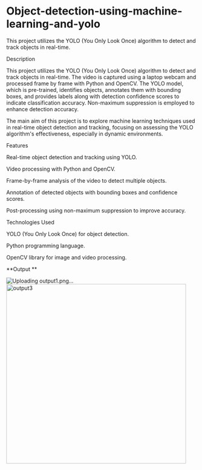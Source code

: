 # Object-detection-using-machine-learning-and-yolo
This project utilizes the YOLO (You Only Look Once) algorithm to detect and track objects in real-time.

Description

This project utilizes the YOLO (You Only Look Once) algorithm to detect and track objects in real-time. The video is captured using a laptop webcam and processed frame by frame with Python and OpenCV. The YOLO model, which is pre-trained, identifies objects, annotates them with bounding boxes, and provides labels along with detection confidence scores to indicate classification accuracy. Non-maximum suppression is employed to enhance detection accuracy.

The main aim of this project is to explore machine learning techniques used in real-time object detection and tracking, focusing on assessing the YOLO algorithm's effectiveness, especially in dynamic environments.

Features

Real-time object detection and tracking using YOLO.

Video processing with Python and OpenCV.

Frame-by-frame analysis of the video to detect multiple objects.

Annotation of detected objects with bounding boxes and confidence scores.

Post-processing using non-maximum suppression to improve accuracy.

Technologies Used

YOLO (You Only Look Once) for object detection.

Python programming language.

OpenCV library for image and video processing.

**Output **

![Uploading output1.png…]()
<img width="475" alt="output3" src="https://github.com/user-attachments/assets/74dfffef-8a1b-45b0-8ed6-ce6ae59fd132">

